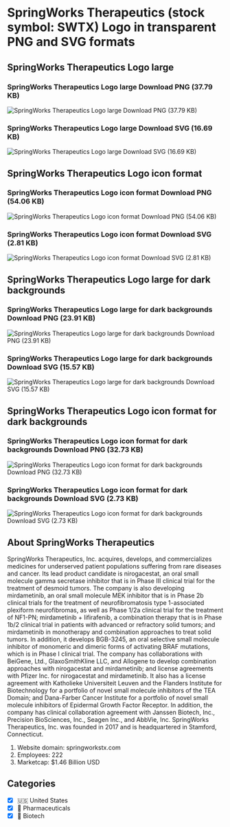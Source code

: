 # SpringWorks Therapeutics (stock symbol: SWTX) Logo in transparent PNG and SVG formats

## SpringWorks Therapeutics Logo large

### SpringWorks Therapeutics Logo large Download PNG (37.79 KB)

![SpringWorks Therapeutics Logo large Download PNG (37.79 KB)](/img/orig/SWTX_BIG-1883bb6d.png)

### SpringWorks Therapeutics Logo large Download SVG (16.69 KB)

![SpringWorks Therapeutics Logo large Download SVG (16.69 KB)](/img/orig/SWTX_BIG-a22d4334.svg)

## SpringWorks Therapeutics Logo icon format

### SpringWorks Therapeutics Logo icon format Download PNG (54.06 KB)

![SpringWorks Therapeutics Logo icon format Download PNG (54.06 KB)](/img/orig/SWTX-15617d29.png)

### SpringWorks Therapeutics Logo icon format Download SVG (2.81 KB)

![SpringWorks Therapeutics Logo icon format Download SVG (2.81 KB)](/img/orig/SWTX-92c8db4e.svg)

## SpringWorks Therapeutics Logo large for dark backgrounds

### SpringWorks Therapeutics Logo large for dark backgrounds Download PNG (23.91 KB)

![SpringWorks Therapeutics Logo large for dark backgrounds Download PNG (23.91 KB)](/img/orig/SWTX_BIG.D-dd23fe55.png)

### SpringWorks Therapeutics Logo large for dark backgrounds Download SVG (15.57 KB)

![SpringWorks Therapeutics Logo large for dark backgrounds Download SVG (15.57 KB)](/img/orig/SWTX_BIG.D-cdd57d3d.svg)

## SpringWorks Therapeutics Logo icon format for dark backgrounds

### SpringWorks Therapeutics Logo icon format for dark backgrounds Download PNG (32.73 KB)

![SpringWorks Therapeutics Logo icon format for dark backgrounds Download PNG (32.73 KB)](/img/orig/SWTX.D-817b8382.png)

### SpringWorks Therapeutics Logo icon format for dark backgrounds Download SVG (2.73 KB)

![SpringWorks Therapeutics Logo icon format for dark backgrounds Download SVG (2.73 KB)](/img/orig/SWTX.D-5597f6ef.svg)

## About SpringWorks Therapeutics

SpringWorks Therapeutics, Inc. acquires, develops, and commercializes medicines for underserved patient populations suffering from rare diseases and cancer. Its lead product candidate is nirogacestat, an oral small molecule gamma secretase inhibitor that is in Phase III clinical trial for the treatment of desmoid tumors. The company is also developing mirdametinib, an oral small molecule MEK inhibitor that is in Phase 2b clinical trials for the treatment of neurofibromatosis type 1-associated plexiform neurofibromas, as well as Phase 1/2a clinical trial for the treatment of NF1-PN; mirdametinib + lifirafenib, a combination therapy that is in Phase 1b/2 clinical trial in patients with advanced or refractory solid tumors; and mirdametinib in monotherapy and combination approaches to treat solid tumors. In addition, it develops BGB-3245, an oral selective small molecule inhibitor of monomeric and dimeric forms of activating BRAF mutations, which is in Phase I clinical trial. The company has collaborations with BeiGene, Ltd., GlaxoSmithKline LLC, and Allogene to develop combination approaches with nirogacestat and mirdametinib; and license agreements with Pfizer Inc. for nirogacestat and mirdametinib. It also has a license agreement with Katholieke Universiteit Leuven and the Flanders Institute for Biotechnology for a portfolio of novel small molecule inhibitors of the TEA Domain; and Dana-Farber Cancer Institute for a portfolio of novel small molecule inhibitors of Epidermal Growth Factor Receptor. In addition, the company has clinical collaboration agreement with Janssen Biotech, Inc., Precision BioSciences, Inc., Seagen Inc., and AbbVie, Inc. SpringWorks Therapeutics, Inc. was founded in 2017 and is headquartered in Stamford, Connecticut.

1. Website domain: springworkstx.com
2. Employees: 222
3. Marketcap: $1.46 Billion USD


## Categories
- [x] 🇺🇸 United States
- [x] 💊 Pharmaceuticals
- [x] 🧬 Biotech

